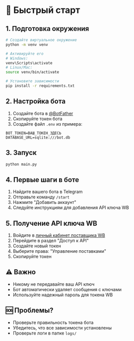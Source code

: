 # 🚀 Быстрый старт

## 1. Подготовка окружения

```bash
# Создайте виртуальное окружение
python -m venv venv

# Активируйте его
# Windows:
venv\Scripts\activate
# Linux/Mac:
source venv/bin/activate

# Установите зависимости
pip install -r requirements.txt
```

## 2. Настройка бота

1. Создайте бота в [@BotFather](https://t.me/botfather)
2. Скопируйте токен бота
3. Создайте файл `.env` из примера:
```
BOT_TOKEN=ВАШ_ТОКЕН_ЗДЕСЬ
DATABASE_URL=sqlite:///bot.db
```

## 3. Запуск

```bash
python main.py
```

## 4. Первые шаги в боте

1. Найдите вашего бота в Telegram
2. Отправьте команду `/start`
3. Нажмите "Добавить аккаунт"
4. Следуйте инструкциям для добавления API ключа WB

## 5. Получение API ключа WB

1. Войдите в [личный кабинет поставщика WB](https://seller.wildberries.ru/)
2. Перейдите в раздел "Доступ к API"
3. Создайте новый токен
4. Выберите права: "Управление поставками"
5. Скопируйте токен

## ⚠️ Важно

- Никому не передавайте ваш API ключ
- Бот автоматически удаляет сообщения с ключами
- Используйте надежный пароль для токена WB

## 🆘 Проблемы?

- Проверьте правильность токена бота
- Убедитесь, что все зависимости установлены
- Проверьте логи в папке `logs/`